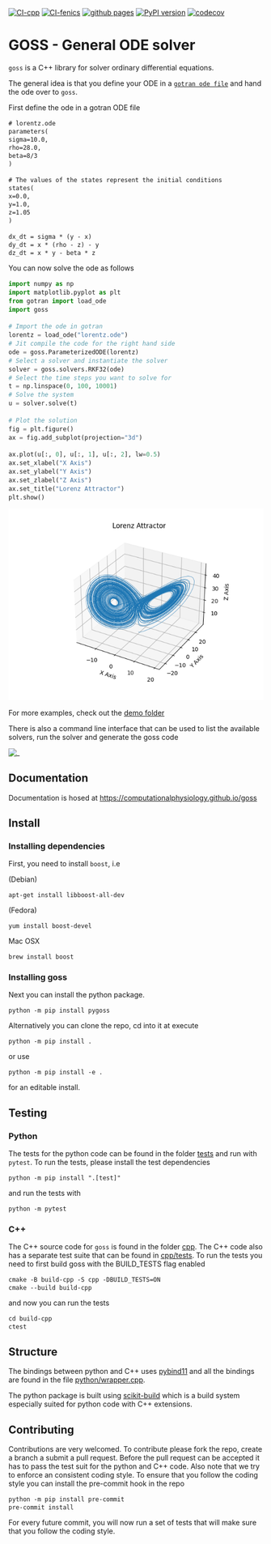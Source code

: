 [![CI-cpp](https://github.com/ComputationalPhysiology/goss/actions/workflows/cpp.yml/badge.svg)](https://github.com/ComputationalPhysiology/goss/actions/workflows/cpp.yml)
[![CI-fenics](https://github.com/ComputationalPhysiology/goss/actions/workflows/fenics.yml/badge.svg)](https://github.com/ComputationalPhysiology/goss/actions/workflows/fenics.yml)
[![github pages](https://github.com/ComputationalPhysiology/goss/actions/workflows/github-pages.yml/badge.svg)](https://github.com/ComputationalPhysiology/goss/actions/workflows/github-pages.yml)
[![PyPI version](https://badge.fury.io/py/pygoss.svg)](https://badge.fury.io/py/pygoss)
[![codecov](https://codecov.io/gh/ComputationalPhysiology/goss/branch/main/graph/badge.svg?token=Z7DVGX7SUR)](https://codecov.io/gh/ComputationalPhysiology/goss)

# GOSS - General ODE solver

`goss` is a C++ library for solver ordinary differential equations.

The general idea is that you define your ODE in a [`gotran ode file`](https://github.com/ComputationalPhysiology/gotran) and hand the ode over to `goss`.

First define the ode in a gotran ODE file

```
# lorentz.ode
parameters(
sigma=10.0,
rho=28.0,
beta=8/3
)

# The values of the states represent the initial conditions
states(
x=0.0,
y=1.0,
z=1.05
)

dx_dt = sigma * (y - x)
dy_dt = x * (rho - z) - y
dz_dt = x * y - beta * z
```
You can now solve the ode as follows
```python
import numpy as np
import matplotlib.pyplot as plt
from gotran import load_ode
import goss

# Import the ode in gotran
lorentz = load_ode("lorentz.ode")
# Jit compile the code for the right hand side
ode = goss.ParameterizedODE(lorentz)
# Select a solver and instantiate the solver
solver = goss.solvers.RKF32(ode)
# Select the time steps you want to solve for
t = np.linspace(0, 100, 10001)
# Solve the system
u = solver.solve(t)

# Plot the solution
fig = plt.figure()
ax = fig.add_subplot(projection="3d")

ax.plot(u[:, 0], u[:, 1], u[:, 2], lw=0.5)
ax.set_xlabel("X Axis")
ax.set_ylabel("Y Axis")
ax.set_zlabel("Z Axis")
ax.set_title("Lorenz Attractor")
plt.show()
```
![_](https://raw.githubusercontent.com/ComputationalPhysiology/goss/main/docs/source/_static/lorentz.png)


For more examples, check out the [demo folder](https://github.com/ComputationalPhysiology/goss/tree/main/demo)

There is also a command line interface that can be used to list the available solvers, run the solver and generate the goss code

![_](https://raw.githubusercontent.com/ComputationalPhysiology/goss/main/docs/source/_static/cli.gif)


## Documentation

Documentation is hosed at https://computationalphysiology.github.io/goss

## Install

### Installing dependencies
First, you need to install `boost`, i.e

(Debian)
```
apt-get install libboost-all-dev
```
(Fedora)
```
yum install boost-devel
```
Mac OSX
```
brew install boost
```

### Installing goss
Next you can install the python package.
```
python -m pip install pygoss
```

Alternatively you can clone the repo, cd into it at execute
```
python -m pip install .
```
or use
```
python -m pip install -e .
```
for an editable install.

## Testing

### Python

The tests for the python code can be found in the folder [tests](tests) and run with `pytest`. To run the tests, please install the test dependencies
```
python -m pip install ".[test]"
```
and run the tests with
```
python -m pytest
```

### C++

The C++ source code for `goss` is found in the folder [cpp](cpp). The C++ code also has a separate test suite that can be found in [cpp/tests](cpp/tests). To run the tests you need to first build goss with the BUILD_TESTS flag enabled

```
cmake -B build-cpp -S cpp -DBUILD_TESTS=ON
cmake --build build-cpp
```
and now you can run the tests
```
cd build-cpp
ctest
```

## Structure

The bindings between python and C++ uses [pybind11](https://pybind11.readthedocs.io/en/stable/) and all the bindings are found in the file [python/wrapper.cpp](python/wrapper.cpp).

The python package is built using [scikit-build](https://scikit-build.readthedocs.io/en/latest/index.html) which is a build system especially suited for python code with C++ extensions.

## Contributing

Contributions are very welcomed. To contribute please fork the repo, create a branch a submit a pull request. Before the pull request can be accepted it has to pass the test suit for the python and C++ code. Also note that we try to enforce an consistent coding style. To ensure that you follow the coding style you can install the pre-commit hook in the repo
```
python -m pip install pre-commit
pre-commit install
```
For every future commit, you will now run a set of tests that will make sure that you follow the coding style.
